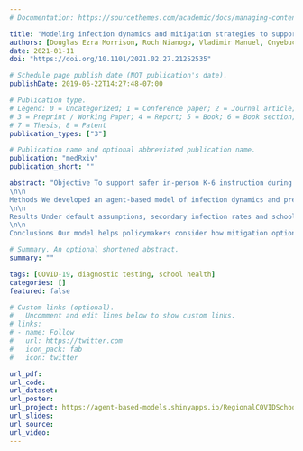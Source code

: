 ```yaml
---
# Documentation: https://sourcethemes.com/academic/docs/managing-content/

title: "Modeling infection dynamics and mitigation strategies to support K-6 in-person instruction during the COVID-19 pandemic"
authors: [Douglas Ezra Morrison, Roch Nianogo, Vladimir Manuel, Onyebuchi Arah, Nathaniel Anderson, Tony Kuo, Moira Inkelas]
date: 2021-01-11
doi: "https://doi.org/10.1101/2021.02.27.21252535"

# Schedule page publish date (NOT publication's date).
publishDate: 2019-06-22T14:27:48-07:00

# Publication type.
# Legend: 0 = Uncategorized; 1 = Conference paper; 2 = Journal article;
# 3 = Preprint / Working Paper; 4 = Report; 5 = Book; 6 = Book section;
# 7 = Thesis; 8 = Patent
publication_types: ["3"]

# Publication name and optional abbreviated publication name.
publication: "medRxiv"
publication_short: ""

abstract: "Objective To support safer in-person K-6 instruction during the coronavirus disease 2019 (COVID- 19) pandemic by providing public health authorities and school districts with a practical model of transmission dynamics and mitigation strategies.
\n\n
Methods We developed an agent-based model of infection dynamics and preventive mitigation strategies such as distancing, health behaviors, surveillance and symptomatic testing, daily symptom and exposure screening, quarantine policies, and vaccination. The model parameters can be updated as the science evolves and are adjustable via an online user interface, enabling users to explore the effects of interventions on outcomes of interest to states and localities, under a variety of plausible epidemiological and policy assumptions.
\n\n
Results Under default assumptions, secondary infection rates and school attendance are substantially affected by surveillance testing protocols, vaccination rates, class sizes, and effectiveness of safety education.
\n\n
Conclusions Our model helps policymakers consider how mitigation options and the dynamics of school infection risks affect outcomes of interest. The model’s parameters can be immediately updated in response to changes in epidemiological conditions, science of COVID-19 transmission dynamics, testing and vaccination resources, and reliability of mitigation strategies."

# Summary. An optional shortened abstract.
summary: ""

tags: [COVID-19, diagnostic testing, school health]
categories: []
featured: false

# Custom links (optional).
#   Uncomment and edit lines below to show custom links.
# links:
# - name: Follow
#   url: https://twitter.com
#   icon_pack: fab
#   icon: twitter

url_pdf: 
url_code: 
url_dataset:
url_poster: 
url_project: https://agent-based-models.shinyapps.io/RegionalCOVIDSchoolSimulation/
url_slides:
url_source:
url_video:
---
```

